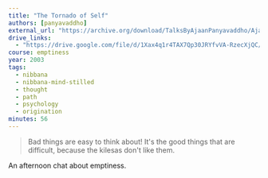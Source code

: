```yaml
---
title: "The Tornado of Self"
authors: [panyavaddho]
external_url: "https://archive.org/download/TalksByAjaanPanyavaddho/AjahnPanyavaddhoPart3/04TheTornadoOfSelf.mp3"
drive_links:
  - "https://drive.google.com/file/d/1Xax4q1r4TAX7Qp30JRYfvVA-RzecXjQC/view?usp=drivesdk"
course: emptiness
year: 2003
tags:
  - nibbana
  - nibbana-mind-stilled
  - thought
  - path
  - psychology
  - origination
minutes: 56
---
```


> Bad things are easy to think about! It's the good things that are difficult, because the kilesas don't like them.

An afternoon chat about emptiness.

